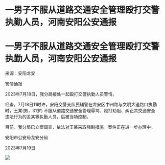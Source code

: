 # 一男子不服从道路交通安全管理殴打交警执勤人员，河南安阳公安通报

# 一男子不服从道路交通安全管理殴打交警执勤人员，河南安阳公安通报

来源：安阳龙安

警情通报

2023年7月18日，我分局接处一起殴打交警执勤人员警情。

经查，7月18日11时许，安阳交警支队民辅警在龙安区中州路与文明大道路口执勤时，王某(男，31岁)
不服从道路交通安全管理辱骂、殴打劝阻、纠正其交通安全违法行为的孟某等执勤人员，后被当场控制。

目前，我分局已立案调查，依法对王某采取强制措施。案件正在进一步办理中。

安阳市公安局龙安分局

2023年7月19日

![](https://inews.gtimg.com/om_bt/OVkz1LhuLsH4pgfz2AyMeN2R6hFBVGCa7hxyTIToXMw1wAA/1000)

